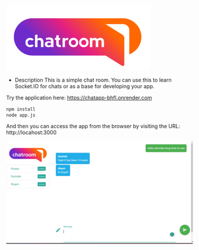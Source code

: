 ![Screenshot](https://github.com/DavinderPRO/chat-app-socketio/blob/main/static/chatroomlogo.png?raw=true)

* Description
This is a simple chat room. You can use this to learn Socket.IO for chats or as a base for developing your app.

Try the application here: https://chatapp-bhfl.onrender.com

```
npm install
node app.js
```

And then you can access the app from the browser by visiting the URL: http://locahost:3000

![Screenshot](https://github.com/DavinderPRO/chat-app-socketio/blob/main/static/app_screenshot.png?raw=true)


